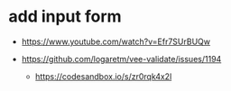# add input form

* https://www.youtube.com/watch?v=Efr7SUrBUQw


* https://github.com/logaretm/vee-validate/issues/1194
    * https://codesandbox.io/s/zr0rqk4x2l

